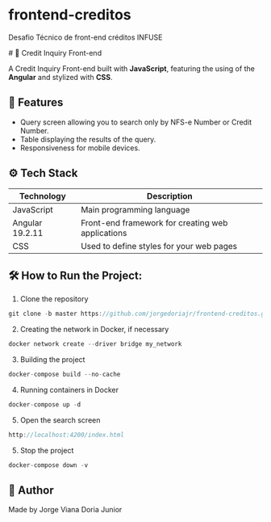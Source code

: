 # frontend-creditos
Desafio Técnico de front-end créditos INFUSE

﻿# 🏦 Credit Inquiry Front-end

A Credit Inquiry Front-end built with **JavaScript**, featuring the using of the **Angular** and stylized with **CSS**.

## 📌 Features

- Query screen allowing you to search only by NFS-e Number or Credit Number.
- Table displaying the results of the query.
- Responsiveness for mobile devices.

## ⚙️ Tech Stack

| Technology      | Description                                                            |
|-----------------|------------------------------------------------------------------------|
| JavaScript      | Main programming language                                              |
| Angular 19.2.11 | Front-end framework for creating web applications                      |
| CSS             | Used to define styles for your web pages                               |

## 🛠️ How to Run the Project:
1. Clone the repository
```java
git clone -b master https://github.com/jorgedoriajr/frontend-creditos.git
```
2. Creating the network in Docker, if necessary
```java
docker network create --driver bridge my_network
```
3. Building the project
```java
docker-compose build --no-cache
```
4. Running containers in Docker
```java
docker-compose up -d
```
5. Open the search screen
```java
http://localhost:4200/index.html
```
5. Stop the project
```java
docker-compose down -v
```
## 🙋 Author
Made by Jorge Viana Doria Junior
